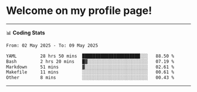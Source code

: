 # Welcome on my profile page!
<!-- print(("dralla"[::-1]+"s").capitalize()) -->

<!-- ---
👨🏻‍💻 **Busy With**
* Learning new Skills.
* Building small Projects.
* Being helpful. -->

---
📊 **Coding Stats**
<!--START_SECTION:waka-->

```txt
From: 02 May 2025 - To: 09 May 2025

YAML         28 hrs 50 mins  ██████████████████████░░░   88.50 %
Bash         2 hrs 20 mins   █▓░░░░░░░░░░░░░░░░░░░░░░░   07.19 %
Markdown     51 mins         ▓░░░░░░░░░░░░░░░░░░░░░░░░   02.61 %
Makefile     11 mins         ░░░░░░░░░░░░░░░░░░░░░░░░░   00.61 %
Other        8 mins          ░░░░░░░░░░░░░░░░░░░░░░░░░   00.43 %
```

<!--END_SECTION:waka-->
---
